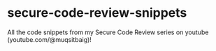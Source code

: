 # secure-code-review-snippets
All the code snippets from my Secure Code Review series on youtube (youtube.com/@muqsitbaig)!
